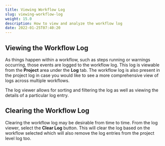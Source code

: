 ```yaml
---
title: Viewing Workflow Log
slug: viewing-workflow-log
weight: 15.0
description: How to view and analyze the workflow log
date: 2022-01-25T07:40:20
---
```



## Viewing the Workflow Log


As things happen within a workflow, such as steps running or warnings occurring, those events are logged to the workflow log. This log is viewable from the **Project** area under the **Log** tab. The workflow log is also present in the project log in case you would like to see a more comprehensive view of logs across multiple workflows.



The log viewer allows for sorting and filtering the log as well as viewing the details of a particular log entry.



## Clearing the Workflow Log


Clearing the workflow log may be desirable from time to time. From the log viewer, select the **Clear Log** button. This will clear the log based on the workflow selected which will also remove the log entries from the project level log too.

